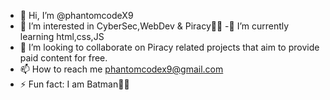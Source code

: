 - 👋 Hi, I’m @phantomcodeX9
- 👀 I’m interested in CyberSec,WebDev & Piracy😶‍🌫️
-🌱 I’m currently learning html,css,JS
- 💞️ I’m looking to collaborate on Piracy related projects that aim to provide paid content for free.
- 📫 How to reach me phantomcodex9@gmail.com
- ⚡ Fun fact: I am Batman🦇🦇

<!---
phantomcodeX9/phantomcodeX9 is a ✨ special ✨ repository because its `README.md` (this file) appears on your GitHub profile.
You can click the Preview link to take a look at your changes.
--->
